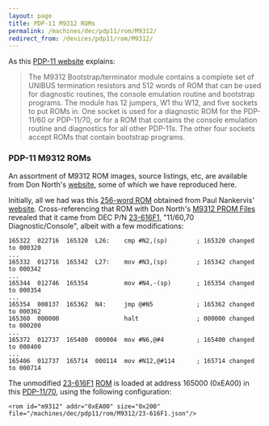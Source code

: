 ```yaml
---
layout: page
title: PDP-11 M9312 ROMs
permalink: /machines/dec/pdp11/rom/M9312/
redirect_from: /devices/pdp11/rom/M9312/
---
```


As this [PDP-11 website](http://www.pdp-11.nl/pdp11-34a/cpu/options/bootstrap-info.html) explains:

> The M9312 Bootstrap/terminator module contains a complete set of UNIBUS termination resistors and 512 words of ROM that can
be used for diagnostic routines, the console emulation routine and bootstrap programs. The module has 12 jumpers, W1 thu W12,
and five sockets to put ROMs in. One socket is used for a diagnostic ROM for the PDP-11/60 or PDP-11/70, or for a ROM that
contains the console emulation routine and diagnostics for all other PDP-11s. The other four sockets accept ROMs that contain
bootstrap programs.

### PDP-11 M9312 ROMs

An assortment of M9312 ROM images, source listings, etc, are available from Don North's [website](http://www.ak6dn.com/PDP-11/M9312/),
some of which we have reproduced here.

Initially, all we had was this [256-word ROM](M9312.json) obtained from Paul Nankervis' [website](http://skn.noip.me/pdp11/iopage.js).
Cross-referencing that ROM with Don North's [M9312 PROM Files](http://www.ak6dn.com/PDP-11/M9312/) revealed that it came from
DEC P/N [23-616F1](23-616F1.txt), "11/60,70 Diagnostic/Console", albeit with a few modifications:

	165322  022716  165320  L26:    cmp #N2,(sp)        ; 165320 changed to 000320
	...
	165332  012716  165342  L27:    mov #N3,(sp)        ; 165342 changed to 000342
	...
	165344  012746  165354          mov #N4,-(sp)       ; 165354 changed to 000354
	...
	165354  000137  165362  N4:     jmp @#N5            ; 165362 changed to 000362
	165360  000000                  halt                ; 000000 changed to 000200
	...
	165372  012737  165400  000004  mov #N6,@#4         ; 165400 changed to 000400
	...
	165406  012737  165714  000114  mov #N12,@#114      ; 165714 changed to 000714

The unmodified [23-616F1](23-616F1.txt) [ROM](23-616F1.json) is loaded at address 165000 (0xEA00) in this
[PDP-11/70](/machines/dec/pdp11/1170/panel/debugger/), using the following configuration:

	<rom id="m9312" addr="0xEA00" size="0x200" file="/machines/dec/pdp11/rom/M9312/23-616F1.json"/>
